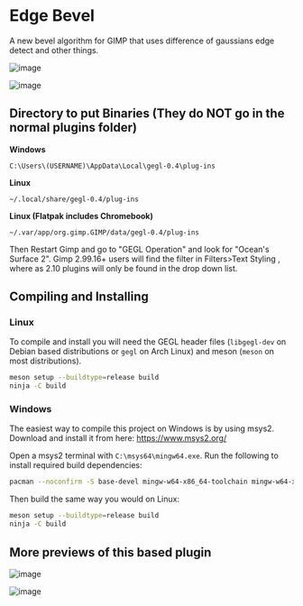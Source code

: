 # Edge Bevel

A new bevel algorithm for GIMP that uses difference of gaussians edge detect and other things.

![image](https://github.com/user-attachments/assets/880ffc7b-c159-49e1-9a2b-180000e584ce)

![image](https://github.com/user-attachments/assets/9d25c6d2-56cc-4f58-9efa-66cd99f67460)



## Directory to put Binaries (They do NOT go in the normal plugins folder)

**Windows**

 `C:\Users\(USERNAME)\AppData\Local\gegl-0.4\plug-ins`

 **Linux**

`~/.local/share/gegl-0.4/plug-ins`

 **Linux (Flatpak includes Chromebook)**

`~/.var/app/org.gimp.GIMP/data/gegl-0.4/plug-ins`

Then Restart Gimp and go to "GEGL Operation" and look for "Ocean's Surface 2". Gimp 2.99.16+ users will find the filter in Filters>Text Styling , where as 2.10 plugins will only be found in the drop down list.


## Compiling and Installing

### Linux

To compile and install you will need the GEGL header files (`libgegl-dev` on
Debian based distributions or `gegl` on Arch Linux) and meson (`meson` on
most distributions).

```bash
meson setup --buildtype=release build
ninja -C build

```

### Windows

The easiest way to compile this project on Windows is by using msys2.  Download
and install it from here: https://www.msys2.org/

Open a msys2 terminal with `C:\msys64\mingw64.exe`.  Run the following to
install required build dependencies:

```bash
pacman --noconfirm -S base-devel mingw-w64-x86_64-toolchain mingw-w64-x86_64-meson mingw-w64-x86_64-gegl
```

Then build the same way you would on Linux:

```bash
meson setup --buildtype=release build
ninja -C build
```

  
  ## More previews of this based plugin
  
![image](https://github.com/user-attachments/assets/34207e19-dfd4-4280-89e9-326c322ca39f)

![image](https://github.com/user-attachments/assets/abe4a092-31ea-4268-a2b7-35d2c6ffc43a)

